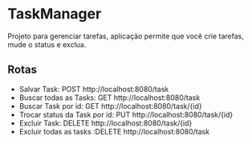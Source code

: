# TaskManager

Projeto para gerenciar tarefas,  aplicação permite que você crie tarefas, mude o status e exclua.

## Rotas

- Salvar Task: POST http://localhost:8080/task
- Buscar todas as Tasks: GET http://localhost:8080/task
- Buscar Task por id: GET http://localhost:8080/task/{id}
- Trocar status da Task por id: PUT http://localhost:8080/task/{id}
- Excluir Task: DELETE http://localhost:8080/task/{id}
- Excluir todas as tasks :DELETE http://localhost:8080/task

